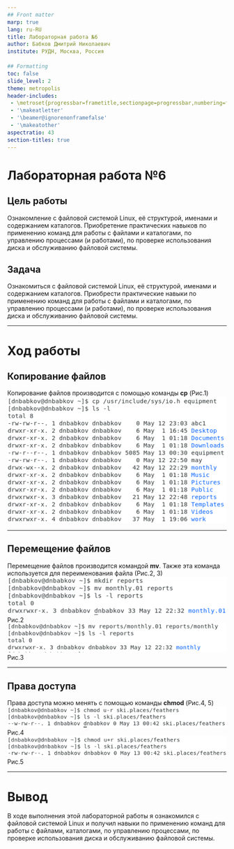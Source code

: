 ```yaml
---
## Front matter
marp: true
lang: ru-RU
title: Лабораторная работа №6
author: Бабков Дмитрий Николаевич
institute: РУДН, Москва, Россия

## Formatting
toc: false
slide_level: 2
theme: metropolis
header-includes: 
 - \metroset{progressbar=frametitle,sectionpage=progressbar,numbering=fraction}
 - '\makeatletter'
 - '\beamer@ignorenonframefalse'
 - '\makeatother'
aspectratio: 43
section-titles: true
---
```


# Лабораторная работа №6  

## Цель работы
Ознакомление с файловой системой Linux, её структурой, именами и содержанием каталогов. Приобретение практических навыков по применению команд для работы с файлами и каталогами, по управлению процессами (и работами), по проверке использования диска и обслуживанию файловой системы.
## Задача 
Ознакомиться с файловой системой Linux, её структурой, именами и содержанием каталогов. Приобрести практические навыки по применению команд для работы с файлами и каталогами, по управлению процессами (и работами), по проверке использования диска и обслуживанию файловой системы.

---

# Ход работы
## Копирование файлов 
Копирование файлов производится с помощью команды **cp** (Рис.1)  
![](images/equipment.png)  

---

## Перемещение файлов
Перемещение файлов производится командой **mv**. Также эта команда используется для переименования файла (Рис.2, 3)  
![](images/example9.png) Рис.2  
![](images/example10.png) Рис.3  

---

## Права доступа

Права доступа можно менять с помощью команды **chmod** (Рис.4, 5)  
![](images/cantreadfeathers.png) Рис.4  
![](images/canreadfeathersagain.png) Рис.5  

---

# Вывод
В ходе выполнения этой лабораторной работы я ознакомился с файловой системой Linux и получил навыки по применению команд для работы с файлами, каталогами, по управлению процессами, по проверке использования диска и обслуживанию файловой системы.  